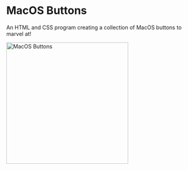 # MacOS Buttons

An HTML and CSS program creating a collection of MacOS buttons to marvel at! 

<img width="320" alt="MacOS Buttons" src="![image](https://user-images.githubusercontent.com/95772109/216724395-6d314937-9239-4bec-beca-841c00c8bd71.png)">
